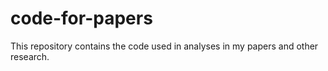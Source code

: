 # code-for-papers

This repository contains the code used in analyses in my papers and other research.
